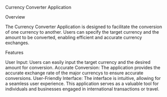 Currency Converter Application

Overview

The Currency Converter Application is designed to facilitate the conversion of one currency to another. Users can specify the target currency and the amount to be converted, enabling efficient and accurate currency exchanges.

Features

User Input: Users can easily input the target currency and the desired amount for conversion.
Accurate Conversion: The application provides the accurate exchange rate of the major currencys to ensure accurate conversions.
User-Friendly Interface: The interface is intuitive, allowing for a seamless user experience.
This application serves as a valuable tool for individuals and businesses engaged in international transactions or travel.

